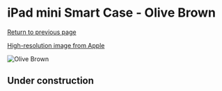 # iPad mini Smart Case - Olive Brown

[Return to previous page](/ipad_mini)

[High-resolution image from Apple](https://store.storeimages.cdn-apple.com/8756/as-images.apple.com/is/MGMN2?wid=4500&hei=4500&fmt=png)

<div style="width: 512px"><img src="/almost_uncompressed/MGMN2.webp" alt="Olive Brown"></div>

## Under construction
